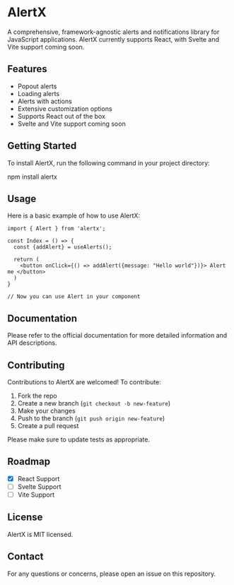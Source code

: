 # AlertX

A comprehensive, framework-agnostic alerts and notifications library for JavaScript applications. AlertX currently supports React, with Svelte and Vite support coming soon.

## Features

- Popout alerts
- Loading alerts
- Alerts with actions
- Extensive customization options
- Supports React out of the box
- Svelte and Vite support coming soon

## Getting Started

To install AlertX, run the following command in your project directory:

npm install alertx

## Usage

Here is a basic example of how to use AlertX:

```tsx
import { Alert } from 'alertx';

const Index = () => {
  const {addAlert} = useAlerts();

  return (
    <button onClick={() => addAlert({message: "Hello world"})}> Alert me </button>
  )
}

// Now you can use Alert in your component
```

## Documentation

Please refer to the official documentation for more detailed information and API descriptions.

## Contributing

Contributions to AlertX are welcomed! To contribute:

1. Fork the repo
2. Create a new branch (`git checkout -b new-feature`)
3. Make your changes
4. Push to the branch (`git push origin new-feature`)
5. Create a pull request

Please make sure to update tests as appropriate.

## Roadmap

- [x] React Support
- [ ] Svelte Support
- [ ] Vite Support

## License

AlertX is MIT licensed.

## Contact

For any questions or concerns, please open an issue on this repository.
